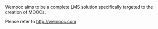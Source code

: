 Wemooc aims to be a complete LMS solution specifically targeted to the creation of MOOCs.

Please refer to http://wemooc.com